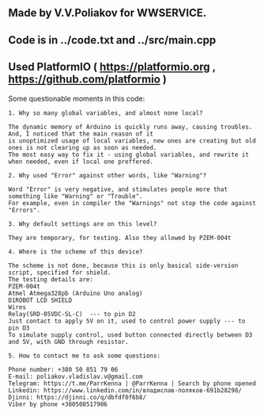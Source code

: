 ## Made by V.V.Poliakov for WWSERVICE. 

## Code is in ../code.txt and ../src/main.cpp

## Used PlatformIO ( https://platformio.org , https://github.com/platformio )
Some questionable moments in this code:

    1. Why so many global variables, and almost none local?

    The dynamic memory of Arduino is quickly runs away, causing troubles. And, I noticed that the main reason of it
    is unoptimized usage of local variables, new ones are creating but old ones is not clearing up as soon as needed.
    The most easy way to fix it - using global variables, and rewrite it when needed, even if local one preffered.
    
    2. Why used "Error" against other words, like "Warning"?

    Word "Error" is very negative, and stimulates people more that something like "Warning" or "Trouble". 
    For example, even in compiler the "Warnings" not stop the code against "Errors".

    3. Why default settings are on this level?

    They are temporary, for testing. Also they allowed by PZEM-004t

    4. Where is the scheme of this device? 

    The scheme is not done, because this is only basical side-version script, specified for shield.
    The testing details are:
    PZEM-004t
    Atmel Atmega328pb (Arduino Uno analog)
    D1ROBOT LCD SHIELD 
    Wires
    Relay(SRD-05VDC-SL-C)  --- to pin D2
    Just contact to apply 5V on it, used to control power supply --- to pin D3
    To simulate supply control, used button connected directly between D3 and 5V, with GND through resistor.

    5. How to contact me to ask some questions:

    Phone number: +380 50 851 79 06
    E-mail: poliakov.vladislav.v@gmail.com
    Telegram: https://t.me/ParrKenna | @ParrKenna | Search by phone opened
    Linkedin: https://www.linkedin.com/in/владислав-поляков-691b28298/
    Djinni: https://djinni.co/q/dbfdf0f6b8/
    Viber by phone +380508517906
    
